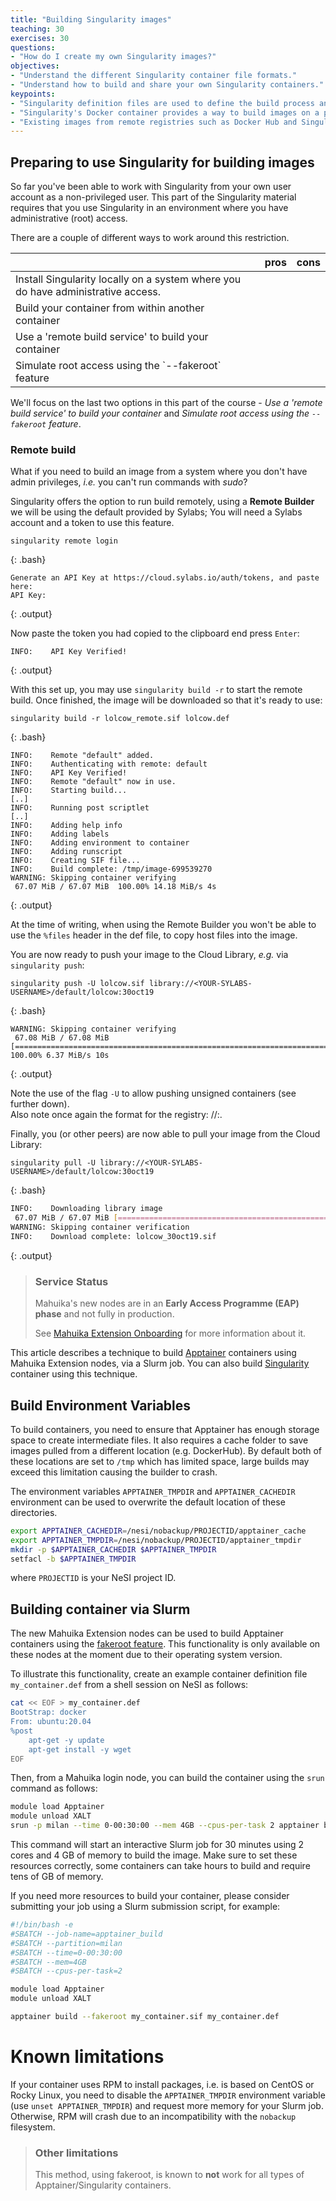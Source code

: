 ```yaml
---
title: "Building Singularity images"
teaching: 30
exercises: 30
questions:
- "How do I create my own Singularity images?"
objectives:
- "Understand the different Singularity container file formats."
- "Understand how to build and share your own Singularity containers."
keypoints:
- "Singularity definition files are used to define the build process and configuration for an image."
- "Singularity's Docker container provides a way to build images on a platform where Singularity is not installed but Docker is available."
- "Existing images from remote registries such as Docker Hub and Singularity Hub can be used as a base for creating new Singularity images."
---
```



## Preparing to use Singularity for building images

So far you've been able to work with Singularity from your own user account as a non-privileged user. This part of the Singularity material requires that you use Singularity in an environment where you have administrative (root) access.

There are a couple of different ways to work around this restriction.

<table>
<thead>
  <tr>
    <th></th>
    <th></th>
    <th>pros</th>
    <th>cons</th>
  </tr>
</thead>
<tbody>
  <tr>
    <td>Install Singularity locally on a system where you do have administrative access.</td>
    <td></td>
    <td></td>
    <td></td>
  </tr>
  <tr>
    <td>Build your container from within another container</td>
    <td></td>
    <td></td>
    <td></td>
  </tr>
  <tr>
    <td>Use a 'remote build service' to build your container</td>
    <td></td>
    <td></td>
    <td></td>
  </tr>
  <tr>
    <td>Simulate root access using the `--fakeroot` feature</td>
    <td></td>
    <td></td>
    <td></td>
  </tr>
</tbody>
</table>

We'll focus on the last two options in this part of the course - _Use a 'remote build service' to build your container_ and _Simulate root access using the `--fakeroot` feature_.


### Remote build

What if you need to build an image from a system where you don't have admin privileges, *i.e.* you can't run commands with *sudo*?

Singularity offers the option to run build remotely, using a **Remote Builder** we will be using the default provided by Sylabs; You will need a Sylabs account and a token to use this feature.

```
singularity remote login
```
{: .bash}

```
Generate an API Key at https://cloud.sylabs.io/auth/tokens, and paste here:
API Key:
```
{: .output}

Now paste the token you had copied to the clipboard end press `Enter`:

```
INFO:    API Key Verified!
```
{: .output}

With this set up, you may use `singularity build -r` to start the remote build. Once finished, the image will be downloaded so that it's ready to use:

```
singularity build -r lolcow_remote.sif lolcow.def
```
{: .bash}

```
INFO:    Remote "default" added.
INFO:    Authenticating with remote: default
INFO:    API Key Verified!
INFO:    Remote "default" now in use.
INFO:    Starting build...
[..]
INFO:    Running post scriptlet
[..]
INFO:    Adding help info
INFO:    Adding labels
INFO:    Adding environment to container
INFO:    Adding runscript
INFO:    Creating SIF file...
INFO:    Build complete: /tmp/image-699539270
WARNING: Skipping container verifying
 67.07 MiB / 67.07 MiB  100.00% 14.18 MiB/s 4s
```
{: .output}

At the time of writing, when using the Remote Builder you won't be able to use the `%files` header in the def file, to copy host files into the image.

You are now ready to push your image to the Cloud Library, *e.g.* via `singularity push`:

```
singularity push -U lolcow.sif library://<YOUR-SYLABS-USERNAME>/default/lolcow:30oct19
```
{: .bash}

```
WARNING: Skipping container verifying
 67.08 MiB / 67.08 MiB [==================================================================================================================================] 100.00% 6.37 MiB/s 10s
```
{: .output}

Note the use of the flag `-U` to allow pushing unsigned containers (see further down).  
Also note once again the format for the registry: <user>/<user-collection>/<name>:<tag>.

Finally, you (or other peers) are now able to pull your image from the Cloud Library:

```
singularity pull -U library://<YOUR-SYLABS-USERNAME>/default/lolcow:30oct19
```
{: .bash}

```bash
INFO:    Downloading library image
 67.07 MiB / 67.07 MiB [===================================================================================================================================] 100.00% 8.10 MiB/s 8s
WARNING: Skipping container verification
INFO:    Download complete: lolcow_30oct19.sif
```
{: .output}

> ### Service Status
> 
> Mahuika's new nodes are in an **Early Access Programme (EAP) phase** and not fully in production.
> 
> See [Mahuika Extension Onboarding](/hc/en-gb/articles/5002335382543) for more information about it.

This article describes a technique to build [Apptainer](https://apptainer.org/) containers using Mahuika Extension nodes, via a Slurm job. You can also build [Singularity](/hc/en-gb/articles/360001107916) container using this technique.

## Build Environment Variables

To build containers, you need to ensure that Apptainer has enough storage space to create intermediate files. It also requires a cache folder to save images pulled from a different location (e.g. DockerHub). By default both of these locations are set to `/tmp` which has limited space, large builds may exceed this limitation causing the builder to crash.

The environment variables `APPTAINER_TMPDIR` and `APPTAINER_CACHEDIR` environment can be used to overwrite the default location of these directories.

```bash
export APPTAINER_CACHEDIR=/nesi/nobackup/PROJECTID/apptainer_cache
export APPTAINER_TMPDIR=/nesi/nobackup/PROJECTID/apptainer_tmpdir
mkdir -p $APPTAINER_CACHEDIR $APPTAINER_TMPDIR
setfacl -b $APPTAINER_TMPDIR
```

where `PROJECTID` is your NeSI project ID.

## Building container via Slurm

The new Mahuika Extension nodes can be used to build Apptainer containers using the [fakeroot feature](https://apptainer.org/docs/user/main/fakeroot.html). This functionality is only available on these nodes at the moment due to their operating system version.

To illustrate this functionality, create an example container definition file `my_container.def` from a shell session on NeSI as follows:

```bash
cat << EOF > my_container.def
BootStrap: docker
From: ubuntu:20.04
%post
    apt-get -y update
    apt-get install -y wget
EOF
```

Then, from a Mahuika login node, you can build the container using the `srun` command as follows:

```bash
module load Apptainer
module unload XALT
srun -p milan --time 0-00:30:00 --mem 4GB --cpus-per-task 2 apptainer build --fakeroot my_container.sif my_container.def
```

This command will start an interactive Slurm job for 30 minutes using 2 cores and 4 GB of memory to build the image. Make sure to set these resources correctly, some containers can take hours to build and require tens of GB of memory.

If you need more resources to build your container, please consider submitting your job using a Slurm submission script, for example:

```bash
#!/bin/bash -e
#SBATCH --job-name=apptainer_build
#SBATCH --partition=milan
#SBATCH --time=0-00:30:00
#SBATCH --mem=4GB
#SBATCH --cpus-per-task=2

module load Apptainer
module unload XALT

apptainer build --fakeroot my_container.sif my_container.def
```

# Known limitations

If your container uses RPM to install packages, i.e. is based on CentOS or Rocky Linux, you need to disable the `APPTAINER_TMPDIR` environment variable (use `unset APPTAINER_TMPDIR`) and request more memory for your Slurm job. Otherwise, RPM will crash due to an incompatibility with the `nobackup` filesystem.

> ### Other limitations
> 
> This method, using fakeroot, is known to **not** work for all types of Apptainer/Singularity containers.
> 
<!-- ### Other build options -->

<!-- The def file specification has a number of other interesting features, to know more about them you can visit the [Sylabs docs on def files](https://sylabs.io/guides/3.3/user-guide/definition_files.html).

In the episode on GUI applications we'll see how to use `%startscript` to configure the behaviour of containers running in background.

If you are in a development phase, where you don't know yet what you will include in your final container image, you can start with a *sandbox* image. This is a special type of image designed for development purposes, consisting not of a single file, but instead of a directory. To create one, run something like:

```
sudo singularity build --sandbox playbox/ docker://ubuntu:18.04
```
{: .bash}

Then to open it and play, run:

```
sudo singularity shell --writable playbox/
```
{: .bash}

More information on sandbox images can be found at the [Sylabs docs on building images](https://sylabs.io/guides/3.3/user-guide/build_a_container.html#creating-writable-sandbox-directories).

One last notable feature is the ability to use PGP keys to sign and verify container images. In this way, users of 3rd party containers can double check that the image they're running is bit-by-bit equivalent to the one that the author originally built, largely reducing the possibility to run containers infected by malware. you can find more on this topic at the [Sylabs docs on signing and verifying containers](https://sylabs.io/guides/3.3/user-guide/signNverify.html).  -->

